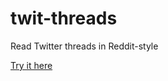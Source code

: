 # twit-threads

Read Twitter threads in Reddit-style

[Try it here](https://twit-threads.vercel.app)
